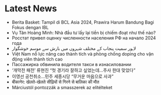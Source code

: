 # Latest News
-  Berita Basket: Tampil di BCL Asia 2024, Prawira Harum Bandung Bagi Fokus dengan IBL
-  Vụ Tân Hoàng Minh: Nhà đầu tư lấy lại tiền bị chiếm đoạt như thế nào?
-  Росстат привел оценку численности населения РФ на начало 2024 года
-  لاہور سمیت پنجاب کے مختلف شہروں میں بارش سے موسم خوشگوار
-  Việt Nam nỗ lực nâng cao thành tích và phòng chống doping cho vận động viên thành tích cao
-  Пассажирка обвинила водителя такси в изнасиловании
-  ‘개막전 패전’ 류현진 “첫 경기라 잘하고 싶었는데…주사 한대 맞았다”
-  이영선 공천취소…민주 세종시당 “무거운 마음으로 사과”
-  बीकानेर: खेलते-खेलते सीढ़ियों से गिरने से बालिका की मौत
-  Márciustól pontozzák a smasszerek az elítélteket
